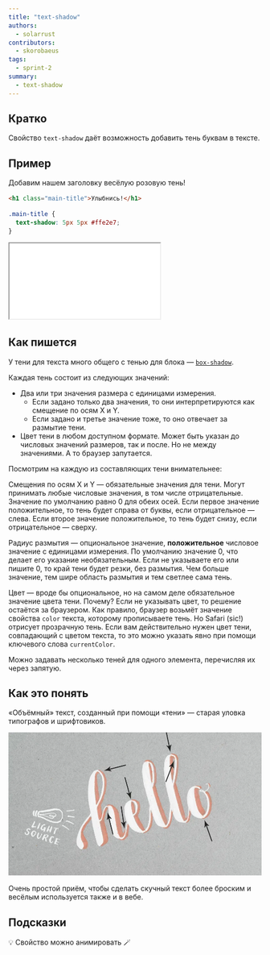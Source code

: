 ```yaml
---
title: "text-shadow"
authors:
  - solarrust
contributors:
  - skorobaeus
tags:
  - sprint-2
summary:
  - text-shadow
---
```


## Кратко

Свойство `text-shadow` даёт возможность добавить тень буквам в тексте.

## Пример

Добавим нашем заголовку весёлую розовую тень!

```html
<h1 class="main-title">Улыбнись!</h1>
```

```css
.main-title {
  text-shadow: 5px 5px #ffe2e7;
}
```

<iframe title="Тень для текста" src="demos/shadow.html"></iframe>

## Как пишется

У тени для текста много общего с тенью для блока — [`box-shadow`](/css/box-shadow).

Каждая тень состоит из следующих значений:

- Два или три значения размера с единицами измерения.
  - Если задано только два значения, то они интерпретируются как смещение по осям X и Y.
  - Если задано и третье значение тоже, то оно отвечает за размытие тени.
- Цвет тени в любом доступном формате. Может быть указан до числовых значений размеров, так и после. Но не между значениями. А то браузер запутается.

Посмотрим на каждую из составляющих тени внимательнее:

Смещения по осям Х и Y — обязательные значения для тени. Могут принимать любые числовые значения, в том числе отрицательные. Значение по умолчанию равно 0 для обеих осей. Если первое значение положительное, то тень будет справа от буквы, если отрицательное — слева. Если второе значение положительное, то тень будет снизу, если отрицательное — сверху.

Радиус размытия — опциональное значение, **положительное** числовое значение с единицами измерения. По умолчанию значение 0, что делает его указание необязательным. Если не указываете его или пишите 0, то край тени будет резки, без размытия. Чем больше значение, тем шире область размытия и тем светлее сама тень.

Цвет — вроде бы опциональное, но на самом деле обязательное значение цвета тени. Почему? Если не указывать цвет, то решение остаётся за браузером. Как правило, браузер возьмёт значение свойства `color` текста, которому прописываете тень. Но Safari (sic!) отрисует прозрачную тень. Если вам действительно нужен цвет тени, совпадающий с цветом текста, то это можно указать явно при помощи ключевого слова `currentColor`.

Можно задавать несколько теней для одного элемента, перечисляя их через запятую.

## Как это понять

«Объёмный» текст, созданный при помощи «тени» — старая уловка типографов и шрифтовиков.

![Пример объёмного текста](images/text-shadow.png)

Очень простой приём, чтобы сделать скучный текст более броским и весёлым используется также и в вебе.

## Подсказки

💡 Свойство можно анимировать 🪄
